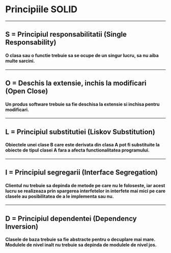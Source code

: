 # Principiile SOLID
---------
## S = Principiul responsabilitatii (Single Responsability)
#### O clasa sau o functie trebuie sa se ocupe de un singur lucru, sa nu aiba multe sarcini.
--------
## O = Deschis la extensie, inchis la modificari (Open Close)
#### Un produs software trebuie sa fie deschisa la extensie si inchisa pentru modificari.
--------
## L = Principiul substitutiei (Liskov Substitution)
#### Obiectele unei clase B care este derivata din clasa A pot fi substituite la obiecte de tipul clasei A fara a afecta functionalitatea programului.
--------
## I = Principiul segregarii (Interface Segregation)
#### Clientul nu trebuie sa depinda de metode pe care nu le foloseste, iar acest lucru se realizeaza prin spargerea interfetelor in interfete mai mici pe care clasele au posibilitatea de a le implementa sau nu.
--------
## D = Principiul dependentei (Dependency Inversion)
#### Clasele de baza trebuie sa fie abstracte pentru o decuplare mai mare. Modulele de nivel inalt nu trebuie sa depinda de modulele de nivel jos.


